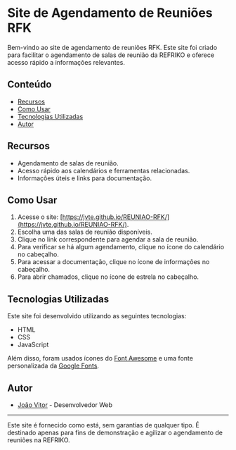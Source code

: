 # Site de Agendamento de Reuniões RFK

Bem-vindo ao site de agendamento de reuniões RFK. Este site foi criado para facilitar o agendamento de salas de reunião da REFRIKO e oferece acesso rápido a informações relevantes.

## Conteúdo

- [Recursos](#recursos)
- [Como Usar](#como-usar)
- [Tecnologias Utilizadas](#tecnologias-utilizadas)
- [Autor](#autor)

## Recursos

- Agendamento de salas de reunião.
- Acesso rápido aos calendários e ferramentas relacionadas.
- Informações úteis e links para documentação.

## Como Usar

1. Acesse o site: [https://jvte.github.io/REUNIAO-RFK/](https://jvte.github.io/REUNIAO-RFK/).
2. Escolha uma das salas de reunião disponíveis.
3. Clique no link correspondente para agendar a sala de reunião.
4. Para verificar se há algum agendamento, clique no ícone do calendário no cabeçalho.
5. Para acessar a documentação, clique no ícone de informações no cabeçalho.
6. Para abrir chamados, clique no ícone de estrela no cabeçalho.

## Tecnologias Utilizadas

Este site foi desenvolvido utilizando as seguintes tecnologias:

- HTML
- CSS
- JavaScript

Além disso, foram usados ícones do [Font Awesome](https://fontawesome.com/) e uma fonte personalizada da [Google Fonts](https://fonts.google.com/).

## Autor

- [João Vitor](https://github.com/JVTE) - Desenvolvedor Web

---

Este site é fornecido como está, sem garantias de qualquer tipo. É destinado apenas para fins de demonstração e agilizar o agendamento de reuniões na REFRIKO.

